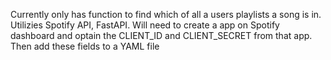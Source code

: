 Currently only has function to find which of all a users playlists a song is in. Utilizies Spotify API, FastAPI. Will need to create a app on Spotify dashboard and optain the CLIENT_ID and CLIENT_SECRET from that app. Then add these fields to a YAML file
